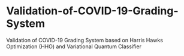 # Validation-of-COVID-19-Grading-System
Validation of COVID-19 Grading System based on Harris Hawks Optimization (HHO) and Variational Quantum Classifier 

